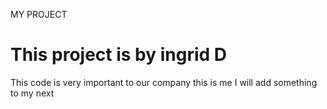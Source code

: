 MY PROJECT

# This project is by ingrid D

This code is very important to our company
this is me 
I will add something
to my next
